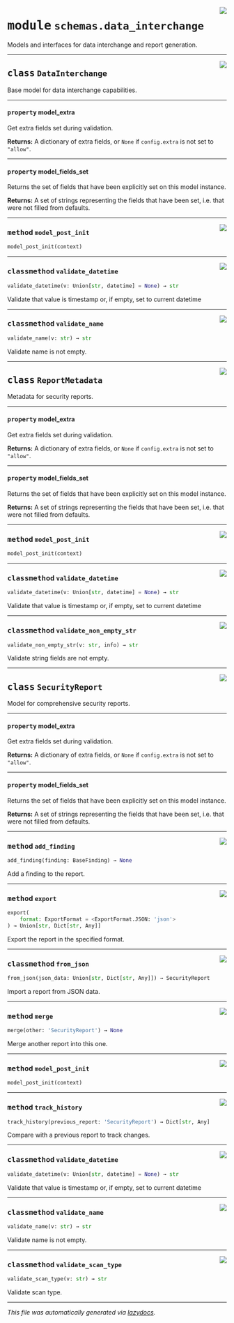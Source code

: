 <!-- markdownlint-disable -->

<a href="https://github.com/example/my-project/blob/main/src/automated_security_helper/schemas/data_interchange.py#L0"><img align="right" style="float:right;" src="https://img.shields.io/badge/-source-cccccc?style=flat-square"></a>

# <kbd>module</kbd> `schemas.data_interchange`
Models and interfaces for data interchange and report generation. 



---

<a href="https://github.com/example/my-project/blob/main/src/automated_security_helper/schemas/data_interchange.py#L18"><img align="right" style="float:right;" src="https://img.shields.io/badge/-source-cccccc?style=flat-square"></a>

## <kbd>class</kbd> `DataInterchange`
Base model for data interchange capabilities. 


---

#### <kbd>property</kbd> model_extra

Get extra fields set during validation. 



**Returns:**
  A dictionary of extra fields, or `None` if `config.extra` is not set to `"allow"`. 

---

#### <kbd>property</kbd> model_fields_set

Returns the set of fields that have been explicitly set on this model instance. 



**Returns:**
  A set of strings representing the fields that have been set,  i.e. that were not filled from defaults. 



---

<a href="https://github.com/example/my-project/blob/main/src/automated_security_helper/schemas/data_interchange.py#L64"><img align="right" style="float:right;" src="https://img.shields.io/badge/-source-cccccc?style=flat-square"></a>

### <kbd>method</kbd> `model_post_init`

```python
model_post_init(context)
```





---

<a href="https://github.com/example/my-project/blob/main/src/automated_security_helper/schemas/data_interchange.py#L54"><img align="right" style="float:right;" src="https://img.shields.io/badge/-source-cccccc?style=flat-square"></a>

### <kbd>classmethod</kbd> `validate_datetime`

```python
validate_datetime(v: Union[str, datetime] = None) → str
```

Validate that value is timestamp or, if empty, set to current datetime 

---

<a href="https://github.com/example/my-project/blob/main/src/automated_security_helper/schemas/data_interchange.py#L45"><img align="right" style="float:right;" src="https://img.shields.io/badge/-source-cccccc?style=flat-square"></a>

### <kbd>classmethod</kbd> `validate_name`

```python
validate_name(v: str) → str
```

Validate name is not empty. 


---

<a href="https://github.com/example/my-project/blob/main/src/automated_security_helper/schemas/data_interchange.py#L71"><img align="right" style="float:right;" src="https://img.shields.io/badge/-source-cccccc?style=flat-square"></a>

## <kbd>class</kbd> `ReportMetadata`
Metadata for security reports. 


---

#### <kbd>property</kbd> model_extra

Get extra fields set during validation. 



**Returns:**
  A dictionary of extra fields, or `None` if `config.extra` is not set to `"allow"`. 

---

#### <kbd>property</kbd> model_fields_set

Returns the set of fields that have been explicitly set on this model instance. 



**Returns:**
  A set of strings representing the fields that have been set,  i.e. that were not filled from defaults. 



---

<a href="https://github.com/example/my-project/blob/main/src/automated_security_helper/schemas/data_interchange.py#L126"><img align="right" style="float:right;" src="https://img.shields.io/badge/-source-cccccc?style=flat-square"></a>

### <kbd>method</kbd> `model_post_init`

```python
model_post_init(context)
```





---

<a href="https://github.com/example/my-project/blob/main/src/automated_security_helper/schemas/data_interchange.py#L116"><img align="right" style="float:right;" src="https://img.shields.io/badge/-source-cccccc?style=flat-square"></a>

### <kbd>classmethod</kbd> `validate_datetime`

```python
validate_datetime(v: Union[str, datetime] = None) → str
```

Validate that value is timestamp or, if empty, set to current datetime 

---

<a href="https://github.com/example/my-project/blob/main/src/automated_security_helper/schemas/data_interchange.py#L107"><img align="right" style="float:right;" src="https://img.shields.io/badge/-source-cccccc?style=flat-square"></a>

### <kbd>classmethod</kbd> `validate_non_empty_str`

```python
validate_non_empty_str(v: str, info) → str
```

Validate string fields are not empty. 


---

<a href="https://github.com/example/my-project/blob/main/src/automated_security_helper/schemas/data_interchange.py#L137"><img align="right" style="float:right;" src="https://img.shields.io/badge/-source-cccccc?style=flat-square"></a>

## <kbd>class</kbd> `SecurityReport`
Model for comprehensive security reports. 


---

#### <kbd>property</kbd> model_extra

Get extra fields set during validation. 



**Returns:**
  A dictionary of extra fields, or `None` if `config.extra` is not set to `"allow"`. 

---

#### <kbd>property</kbd> model_fields_set

Returns the set of fields that have been explicitly set on this model instance. 



**Returns:**
  A set of strings representing the fields that have been set,  i.e. that were not filled from defaults. 



---

<a href="https://github.com/example/my-project/blob/main/src/automated_security_helper/schemas/data_interchange.py#L169"><img align="right" style="float:right;" src="https://img.shields.io/badge/-source-cccccc?style=flat-square"></a>

### <kbd>method</kbd> `add_finding`

```python
add_finding(finding: BaseFinding) → None
```

Add a finding to the report. 

---

<a href="https://github.com/example/my-project/blob/main/src/automated_security_helper/schemas/data_interchange.py#L203"><img align="right" style="float:right;" src="https://img.shields.io/badge/-source-cccccc?style=flat-square"></a>

### <kbd>method</kbd> `export`

```python
export(
    format: ExportFormat = <ExportFormat.JSON: 'json'>
) → Union[str, Dict[str, Any]]
```

Export the report in the specified format. 

---

<a href="https://github.com/example/my-project/blob/main/src/automated_security_helper/schemas/data_interchange.py#L256"><img align="right" style="float:right;" src="https://img.shields.io/badge/-source-cccccc?style=flat-square"></a>

### <kbd>classmethod</kbd> `from_json`

```python
from_json(json_data: Union[str, Dict[str, Any]]) → SecurityReport
```

Import a report from JSON data. 

---

<a href="https://github.com/example/my-project/blob/main/src/automated_security_helper/schemas/data_interchange.py#L173"><img align="right" style="float:right;" src="https://img.shields.io/badge/-source-cccccc?style=flat-square"></a>

### <kbd>method</kbd> `merge`

```python
merge(other: 'SecurityReport') → None
```

Merge another report into this one. 

---

<a href="https://github.com/example/my-project/blob/main/src/automated_security_helper/schemas/data_interchange.py#L64"><img align="right" style="float:right;" src="https://img.shields.io/badge/-source-cccccc?style=flat-square"></a>

### <kbd>method</kbd> `model_post_init`

```python
model_post_init(context)
```





---

<a href="https://github.com/example/my-project/blob/main/src/automated_security_helper/schemas/data_interchange.py#L263"><img align="right" style="float:right;" src="https://img.shields.io/badge/-source-cccccc?style=flat-square"></a>

### <kbd>method</kbd> `track_history`

```python
track_history(previous_report: 'SecurityReport') → Dict[str, Any]
```

Compare with a previous report to track changes. 

---

<a href="https://github.com/example/my-project/blob/main/src/automated_security_helper/schemas/data_interchange.py#L54"><img align="right" style="float:right;" src="https://img.shields.io/badge/-source-cccccc?style=flat-square"></a>

### <kbd>classmethod</kbd> `validate_datetime`

```python
validate_datetime(v: Union[str, datetime] = None) → str
```

Validate that value is timestamp or, if empty, set to current datetime 

---

<a href="https://github.com/example/my-project/blob/main/src/automated_security_helper/schemas/data_interchange.py#L45"><img align="right" style="float:right;" src="https://img.shields.io/badge/-source-cccccc?style=flat-square"></a>

### <kbd>classmethod</kbd> `validate_name`

```python
validate_name(v: str) → str
```

Validate name is not empty. 

---

<a href="https://github.com/example/my-project/blob/main/src/automated_security_helper/schemas/data_interchange.py#L185"><img align="right" style="float:right;" src="https://img.shields.io/badge/-source-cccccc?style=flat-square"></a>

### <kbd>classmethod</kbd> `validate_scan_type`

```python
validate_scan_type(v: str) → str
```

Validate scan type. 




---

_This file was automatically generated via [lazydocs](https://github.com/ml-tooling/lazydocs)._

